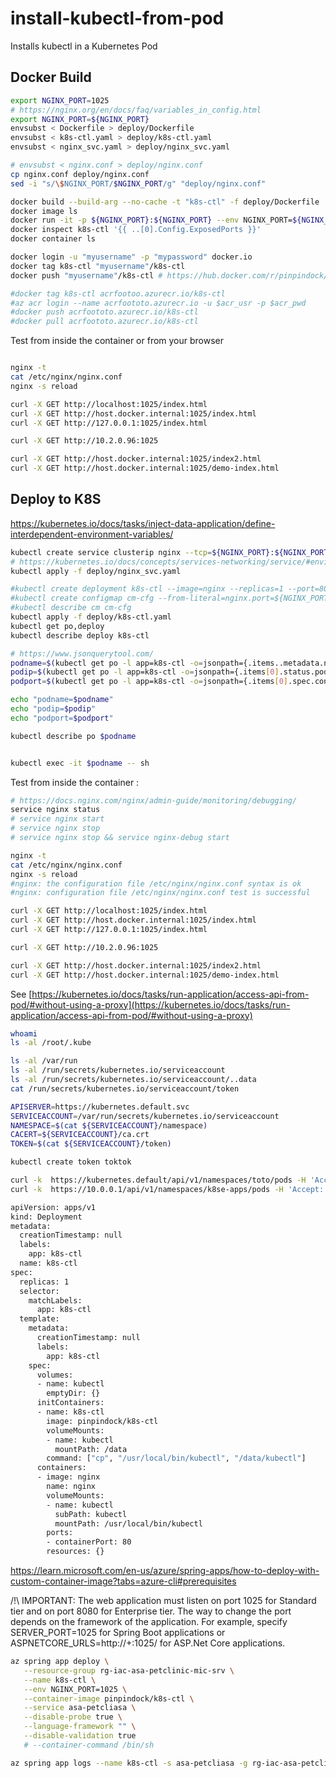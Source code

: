 # install-kubectl-from-pod
Installs kubectl in a Kubernetes Pod


## Docker Build

```sh
export NGINX_PORT=1025
# https://nginx.org/en/docs/faq/variables_in_config.html
export NGINX_PORT=${NGINX_PORT}
envsubst < Dockerfile > deploy/Dockerfile
envsubst < k8s-ctl.yaml > deploy/k8s-ctl.yaml
envsubst < nginx_svc.yaml > deploy/nginx_svc.yaml

# envsubst < nginx.conf > deploy/nginx.conf
cp nginx.conf deploy/nginx.conf
sed -i "s/\$NGINX_PORT/$NGINX_PORT/g" "deploy/nginx.conf"

docker build --build-arg --no-cache -t "k8s-ctl" -f deploy/Dockerfile .
docker image ls
docker run -it -p ${NGINX_PORT}:${NGINX_PORT} --env NGINX_PORT=${NGINX_PORT} k8s-ctl
docker inspect k8s-ctl '{{ ..[0].Config.ExposedPorts }}'
docker container ls

docker login -u "myusername" -p "mypassword" docker.io
docker tag k8s-ctl "myusername"/k8s-ctl
docker push "myusername"/k8s-ctl # https://hub.docker.com/r/pinpindock/k8s-ctl

#docker tag k8s-ctl acrfootoo.azurecr.io/k8s-ctl
#az acr login --name acrfoototo.azurecr.io -u $acr_usr -p $acr_pwd
#docker push acrfoototo.azurecr.io/k8s-ctl
#docker pull acrfoototo.azurecr.io/k8s-ctl


```

Test from inside the container or from your browser
```sh

nginx -t
cat /etc/nginx/nginx.conf
nginx -s reload

curl -X GET http://localhost:1025/index.html
curl -X GET http://host.docker.internal:1025/index.html
curl -X GET http://127.0.0.1:1025/index.html

curl -X GET http://10.2.0.96:1025

curl -X GET http://host.docker.internal:1025/index2.html
curl -X GET http://host.docker.internal:1025/demo-index.html
```

## Deploy to K8S

https://kubernetes.io/docs/tasks/inject-data-application/define-interdependent-environment-variables/

```sh
kubectl create service clusterip nginx --tcp=${NGINX_PORT}:${NGINX_PORT} --dry-run=client -o yaml > nginx_svc.yaml
# https://kubernetes.io/docs/concepts/services-networking/service/#environment-variables
kubectl apply -f deploy/nginx_svc.yaml

#kubectl create deployment k8s-ctl --image=nginx --replicas=1 --port=80 --dry-run=client -o yaml > k8s-ctl.yaml
#kubectl create configmap cm-cfg --from-literal=nginx.port=${NGINX_PORT}
#kubectl describe cm cm-cfg
kubectl apply -f deploy/k8s-ctl.yaml
kubectl get po,deploy
kubectl describe deploy k8s-ctl

# https://www.jsonquerytool.com/
podname=$(kubectl get po -l app=k8s-ctl -o=jsonpath={.items..metadata.name})
podip=$(kubectl get po -l app=k8s-ctl -o=jsonpath={.items[0].status.podIP})
podport=$(kubectl get po -l app=k8s-ctl -o=jsonpath={.items[0].spec.containers[0].ports[0].containerPort})

echo "podname=$podname"
echo "podip=$podip"
echo "podport=$podport"

kubectl describe po $podname


kubectl exec -it $podname -- sh
```

Test from inside the container :
```sh
# https://docs.nginx.com/nginx/admin-guide/monitoring/debugging/
service nginx status
# service nginx start
# service nginx stop
# service nginx stop && service nginx-debug start

nginx -t
cat /etc/nginx/nginx.conf
nginx -s reload
#nginx: the configuration file /etc/nginx/nginx.conf syntax is ok
#nginx: configuration file /etc/nginx/nginx.conf test is successful

curl -X GET http://localhost:1025/index.html
curl -X GET http://host.docker.internal:1025/index.html
curl -X GET http://127.0.0.1:1025/index.html

curl -X GET http://10.2.0.96:1025

curl -X GET http://host.docker.internal:1025/index2.html
curl -X GET http://host.docker.internal:1025/demo-index.html
```


See [https://kubernetes.io/docs/tasks/run-application/access-api-from-pod/#without-using-a-proxy](https://kubernetes.io/docs/tasks/run-application/access-api-from-pod/#without-using-a-proxy)
```sh
whoami
ls -al /root/.kube

ls -al /var/run
ls -al /run/secrets/kubernetes.io/serviceaccount
ls -al /run/secrets/kubernetes.io/serviceaccount/..data
cat /run/secrets/kubernetes.io/serviceaccount/token

APISERVER=https://kubernetes.default.svc
SERVICEACCOUNT=/var/run/secrets/kubernetes.io/serviceaccount
NAMESPACE=$(cat ${SERVICEACCOUNT}/namespace)
CACERT=${SERVICEACCOUNT}/ca.crt
TOKEN=$(cat ${SERVICEACCOUNT}/token)

kubectl create token toktok 

curl -k  https://kubernetes.default/api/v1/namespaces/toto/pods -H 'Accept: application/json' -H "Authorization: Bearer $TOKEN"
curl -k  https://10.0.0.1/api/v1/namespaces/k8se-apps/pods -H 'Accept: application/json' -H "Authorization: Bearer $TOKEN"

```


```sh
apiVersion: apps/v1
kind: Deployment
metadata:
  creationTimestamp: null
  labels:
    app: k8s-ctl
  name: k8s-ctl
spec:
  replicas: 1
  selector:
    matchLabels:
      app: k8s-ctl
  template:
    metadata:
      creationTimestamp: null
      labels:
        app: k8s-ctl
    spec:
      volumes:
      - name: kubectl
        emptyDir: {}
      initContainers:
      - name: k8s-ctl
        image: pinpindock/k8s-ctl
        volumeMounts:
        - name: kubectl
          mountPath: /data
        command: ["cp", "/usr/local/bin/kubectl", "/data/kubectl"]    
      containers:
      - image: nginx
        name: nginx
        volumeMounts:
        - name: kubectl
          subPath: kubectl
          mountPath: /usr/local/bin/kubectl        
        ports:
        - containerPort: 80
        resources: {}
```


https://learn.microsoft.com/en-us/azure/spring-apps/how-to-deploy-with-custom-container-image?tabs=azure-cli#prerequisites

/!\ IMPORTANT:  The web application must listen on port 1025 for Standard tier and on port 8080 for Enterprise tier. The way to change the port depends on the framework of the application. For example, specify SERVER_PORT=1025 for Spring Boot applications or ASPNETCORE_URLS=http://+:1025/ for ASP.Net Core applications.


```sh
az spring app deploy \
   --resource-group rg-iac-asa-petclinic-mic-srv \
   --name k8s-ctl \
   --env NGINX_PORT=1025 \
   --container-image pinpindock/k8s-ctl \
   --service asa-petcliasa \
   --disable-probe true \
   --language-framework "" \
   --disable-validation true
   # --container-command /bin/sh

az spring app logs --name k8s-ctl -s asa-petcliasa -g rg-iac-asa-petclinic-mic-srv

```
   
